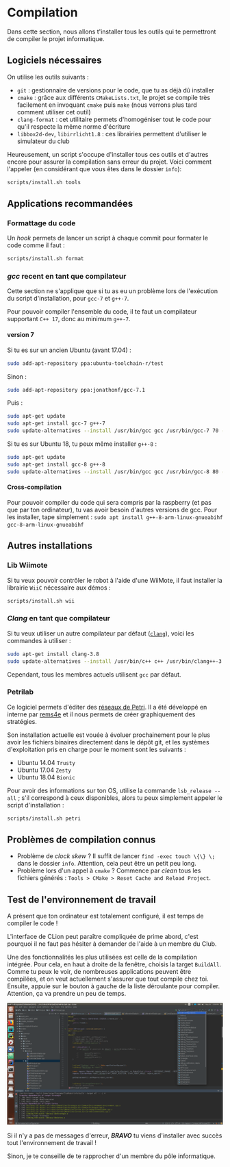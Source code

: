 # Compilation

Dans cette section, nous allons t'installer tous les outils qui te permettront de compiler le projet informatique.

## Logiciels nécessaires

On utilise les outils suivants :
- `git` : gestionnaire de versions pour le code, que tu as déjà dû installer
- `cmake` : grâce aux différents `CMakeLists.txt`, le projet se compile très facilement en invoquant `cmake` puis `make` (nous verrons plus tard comment utiliser cet outil)
- `clang-format` : cet utilitaire permets d'homogéniser tout le code pour qu'il respecte la même norme d'écriture
- `libbox2d-dev`, `libirrlicht1.8` : ces librairies permettent d'utiliser le simulateur du club

Heureusement, un script s'occupe d'installer tous ces outils et d'autres encore pour assurer la compilation sans erreur du projet. Voici comment l'appeler (en considérant que vous êtes dans le dossier `info`):

```bash
scripts/install.sh tools
```

## Applications recommandées
### Formattage du code

Un *hook* permets de lancer un script à chaque commit pour formater le code comme il faut :
```bash
scripts/install.sh format
```

### _gcc_ recent en tant que compilateur

Cette section ne s'applique que si tu as eu un problème lors de l'exécution du script d'installation, pour `gcc-7` et `g++-7`.

Pour pouvoir compiler l'ensemble du code, il te faut un compilateur supportant `C++ 17`, donc au minimum `g++-7`.

#### version 7
Si tu es sur un ancien Ubuntu (avant 17.04) :
```bash
sudo add-apt-repository ppa:ubuntu-toolchain-r/test
```
Sinon :
```bash
sudo add-apt-repository ppa:jonathonf/gcc-7.1
```

Puis :
```bash
sudo apt-get update
sudo apt-get install gcc-7 g++-7
sudo update-alternatives --install /usr/bin/gcc gcc /usr/bin/gcc-7 70 --slave /usr/bin/g++ g++ /usr/bin/g++-7
```

Si tu es sur Ubuntu 18, tu peux même installer `g++-8` :
```bash
sudo apt-get update
sudo apt-get install gcc-8 g++-8
sudo update-alternatives --install /usr/bin/gcc gcc /usr/bin/gcc-8 80 --slave /usr/bin/g++ g++ /usr/bin/g++-8
```

#### Cross-compilation

Pour pouvoir compiler du code qui sera compris par la raspberry (et pas que par ton ordinateur), tu vas avoir besoin d'autres versions de gcc. Pour les installer, tape simplement :
```sudo apt install g++-8-arm-linux-gnueabihf gcc-8-arm-linux-gnueabihf```

## Autres installations
### Lib Wiimote

Si tu veux pouvoir contrôler le robot à l'aide d'une WiiMote, il faut installer la librairie `WiiC` nécessaire aux démos :
```bash
scripts/install.sh wii
```

### *Clang* en tant que compilateur

Si tu veux utiliser un autre compilateur par défaut ([`clang`](https://clang.llvm.org/)), voici les commandes à utiliser :
```bash
sudo apt-get install clang-3.8
sudo update-alternatives --install /usr/bin/c++ c++ /usr/bin/clang++-3.8 100
```

Cependant, tous les membres actuels utilisent `gcc` par défaut.

### Petrilab

Ce logiciel permets d'éditer des [réseaux de Petri](https://fr.wikipedia.org/wiki/R%C3%A9seau_de_Petri). Il a été développé en interne par [rems4e](https://github.com/rems4e) et il nous permets de créer graphiquement des stratégies.

Son installation actuelle est vouée à évoluer prochainement pour le plus avoir les fichiers binaires directement dans le dépôt git, et les systèmes d'exploitation pris en charge pour le moment sont les suivants :

- Ubuntu 14.04 `Trusty`
- Ubuntu 17.04 `Zesty`
- Ubuntu 18.04 `Bionic`

Pour avoir des informations sur ton OS, utilise la commande `lsb_release --all` ; s'il correspond à ceux disponibles, alors tu peux simplement appeler le script d'installation :
```bash
scripts/install.sh petri
```

## Problèmes de compilation connus

- Problème de *clock skew* ? Il suffit de lancer `find -exec touch \{\} \;` dans le dossier `info`. Attention, cela peut être un petit peu long.
- Problème lors d'un appel à `cmake` ? Commence par *clean* tous les fichiers générés : `Tools > CMake > Reset Cache and Reload Project`.

## Test de l'environnement de travail

A présent que ton ordinateur est totalement configuré, il est temps de compiler le code !

L'interface de CLion peut paraître compliquée de prime abord, c'est pourquoi il ne faut pas hésiter à demander de l'aide à un membre du Club.

Une des fonctionnalités les plus utilisées est celle de la compilation intégrée. Pour cela, en haut à droite de la fenêtre, choisis la target `BuildAll`. Comme tu peux le voir, de nombreuses applications peuvent être compilées, et on veut actuellement s'assurer que tout compile chez toi. Ensuite, appuie sur le bouton à gauche de la liste déroulante pour compiler. Attention, ça va prendre un peu de temps.

![CLion et sa fonctionnalité `BuildAll`](/images/ide/BuildAll.png)

Si il n'y a pas de messages d'erreur, ***BRAVO*** tu viens d'installer avec succès tout l'environnement de travail !

Sinon, je te conseille de te rapprocher d'un membre du pôle informatique.
